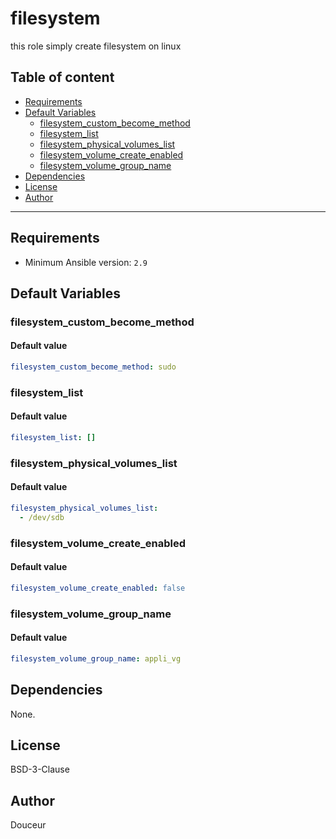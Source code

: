 # filesystem

this role simply create filesystem on linux

## Table of content

- [Requirements](#requirements)
- [Default Variables](#default-variables)
  - [filesystem_custom_become_method](#filesystem_custom_become_method)
  - [filesystem_list](#filesystem_list)
  - [filesystem_physical_volumes_list](#filesystem_physical_volumes_list)
  - [filesystem_volume_create_enabled](#filesystem_volume_create_enabled)
  - [filesystem_volume_group_name](#filesystem_volume_group_name)
- [Dependencies](#dependencies)
- [License](#license)
- [Author](#author)

---

## Requirements

- Minimum Ansible version: `2.9`

## Default Variables

### filesystem_custom_become_method

#### Default value

```YAML
filesystem_custom_become_method: sudo
```

### filesystem_list

#### Default value

```YAML
filesystem_list: []
```

### filesystem_physical_volumes_list

#### Default value

```YAML
filesystem_physical_volumes_list:
  - /dev/sdb
```

### filesystem_volume_create_enabled

#### Default value

```YAML
filesystem_volume_create_enabled: false
```

### filesystem_volume_group_name

#### Default value

```YAML
filesystem_volume_group_name: appli_vg
```



## Dependencies

None.

## License

BSD-3-Clause

## Author

Douceur
